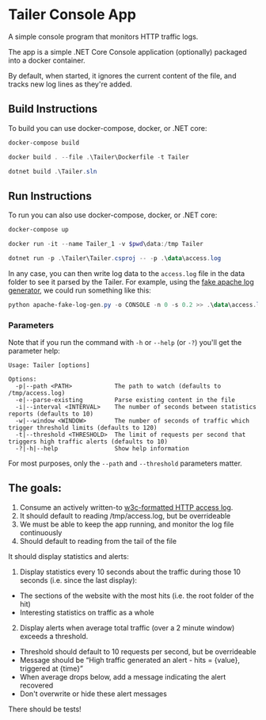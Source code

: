 # Tailer Console App

A simple console program that monitors HTTP traffic logs.

The app is a simple .NET Core Console application (optionally) packaged into a docker container.

By default, when started, it ignores the current content of the file, and tracks new log lines as they're added.

## Build Instructions

To build you can use docker-compose, docker, or .NET core:

```PowerShell
docker-compose build
```

```PowerShell
docker build . --file .\Tailer\Dockerfile -t Tailer
```

```PowerShell
dotnet build .\Tailer.sln
```

## Run Instructions

To run you can also use docker-compose, docker, or .NET core:

```PowerShell
docker-compose up
```

```PowerShell
docker run -it --name Tailer_1 -v $pwd\data:/tmp Tailer
```

```PowerShell
dotnet run -p .\Tailer\Tailer.csproj -- -p .\data\access.log
```

In any case, you can then write log data to the `access.log` file in the data folder to see it parsed by the Tailer. For example, using the [fake apache log generator](https://github.com/kiritbasu/Fake-Apache-Log-Generator), we could run something like this:

```PowerShell
python apache-fake-log-gen.py -o CONSOLE -n 0 -s 0.2 >> .\data\access.log
```

### Parameters

Note that if you run the command with `-h` or `--help` (or `-?`) you'll get the parameter help:

```
Usage: Tailer [options]

Options:
  -p|--path <PATH>            The path to watch (defaults to /tmp/access.log)
  -e|--parse-existing         Parse existing content in the file
  -i|--interval <INTERVAL>    The number of seconds between statistics reports (defaults to 10)
  -w|--window <WINDOW>        The number of seconds of traffic which trigger threshold limits (defaults to 120)
  -t|--threshold <THRESHOLD>  The limit of requests per second that triggers high traffic alerts (defaults to 10)
  -?|-h|--help                Show help information
```

For most purposes, only the `--path` and `--threshold` parameters matter.

## The goals:

1. Consume an actively written-to [w3c-formatted HTTP access log](https://www.w3.org/Daemon/User/Config/Logging.html).
2. It should default to reading /tmp/access.log, but be overrideable
3. We must be able to keep the app running, and monitor the log file continuously
4. Should default to reading from the tail of the file

It should display statistics and alerts:

1. Display statistics every 10 seconds about the traffic during those 10 seconds (i.e. since the last display):
  - The sections of the website with the most hits (i.e. the root folder of the hit)
  - Interesting statistics on traffic as a whole
2. Display alerts when average total traffic (over a 2 minute window) exceeds a threshold.
  - Threshold should default to 10 requests per second, but be overrideable
  - Message should be “High traffic generated an alert - hits = {value}, triggered at {time}”
  - When average drops below, add a message indicating the alert recovered
  - Don't overwrite or hide these alert messages

There should be tests!